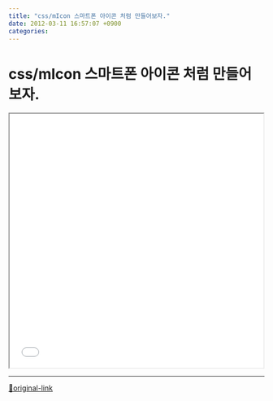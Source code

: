```yaml
---
title: "css/mIcon 스마트폰 아이콘 처럼 만들어보자."
date: 2012-03-11 16:57:07 +0900
categories: 
---
```

  

css/mIcon 스마트폰 아이콘 처럼 만들어보자.
============================

  
  
<iframe height="500" src="/web_work/css/mIcon/mIcon.html" width="500"></iframe>



***
[🔗original-link](http://www.mins01.com/mh/tech/read/762)